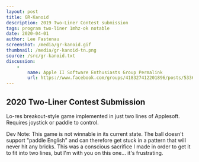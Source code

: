 ```yaml
---
layout: post
title: GR-Kanoid
description: 2019 Two-Liner Contest submission
tags: program two-liner 1mhz-ok notable
date: 2020-04-01
author: Lee Fastenau
screenshot: /media/gr-kanoid.gif
thumbnail: /media/gr-kanoid-tn.png
source: /src/gr-kanoid.txt
discussion:
    -
        name: Apple II Software Enthusiasts Group Permalink
        url: https://www.facebook.com/groups/418327412201896/posts/533623624005607
---
```


## 2020 Two-Liner Contest Submission

Lo-res breakout-style game implemented in just two lines of Applesoft. Requires joystick or paddle to control.

Dev Note: This game is not winnable in its current state. The ball doesn't support "paddle English" and can therefore get stuck in a pattern that will never hit any bricks. This was a conscious sacrifice I made in order to get it to fit into two lines, but I'm with you on this one... it's frustrating.